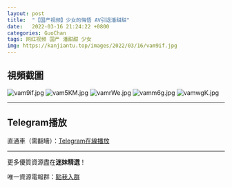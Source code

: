 ```yaml
---
layout: post
title:  "【国产视频】少女的悔悟 AV引退潘甜甜"
date:   2022-03-16 21:24:22 +0800
categories: GuoChan
tags: 网红视频 国产 潘甜甜 少女
img: https://kanjiantu.top/images/2022/03/16/vam9if.jpg
---
```



## 視頻截圖

![vam9if.jpg](https://kanjiantu.top/images/2022/03/16/vam9if.jpg)
![vam5KM.jpg](https://kanjiantu.top/images/2022/03/16/vam5KM.jpg)
![vamrWe.jpg](https://kanjiantu.top/images/2022/03/16/vamrWe.jpg)
![vamm6g.jpg](https://kanjiantu.top/images/2022/03/16/vamm6g.jpg)
![vamwgK.jpg](https://kanjiantu.top/images/2022/03/16/vamwgK.jpg)

* * *
## Telegram播放

直通車（需翻墻）：[Telegram在線播放](https://t.me/mimeijingxuan/84)

* * *
更多優質資源盡在**迷妹精選**！

唯一資源電報群：[點我入群](https://t.me/mimeijingxuan)


